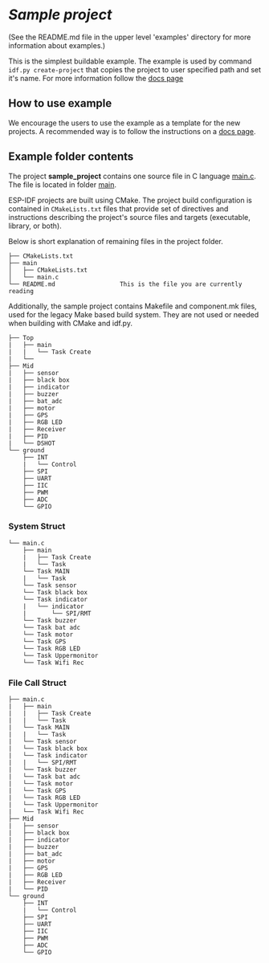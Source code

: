 # _Sample project_

(See the README.md file in the upper level 'examples' directory for more information about examples.)

This is the simplest buildable example. The example is used by command `idf.py create-project`
that copies the project to user specified path and set it's name. For more information follow the [docs page](https://docs.espressif.com/projects/esp-idf/en/latest/api-guides/build-system.html#start-a-new-project)



## How to use example
We encourage the users to use the example as a template for the new projects.
A recommended way is to follow the instructions on a [docs page](https://docs.espressif.com/projects/esp-idf/en/latest/api-guides/build-system.html#start-a-new-project).

## Example folder contents

The project **sample_project** contains one source file in C language [main.c](main/main.c). The file is located in folder [main](main).

ESP-IDF projects are built using CMake. The project build configuration is contained in `CMakeLists.txt`
files that provide set of directives and instructions describing the project's source files and targets
(executable, library, or both). 

Below is short explanation of remaining files in the project folder.

```
├── CMakeLists.txt
├── main
│   ├── CMakeLists.txt
│   └── main.c
└── README.md                  This is the file you are currently reading
```
Additionally, the sample project contains Makefile and component.mk files, used for the legacy Make based build system. 
They are not used or needed when building with CMake and idf.py.

```
├── Top
|   ├── main
|   |   └── Task Create
|   └── 
├── Mid
|   ├── sensor
|   ├── black box
|   ├── indicator
|   ├── buzzer
|   ├── bat_adc
|   ├── motor
|   ├── GPS
|   ├── RGB LED
|   ├── Receiver
|   ├── PID
|	└── DSHOT
└── ground
    ├── INT
    |   └── Control
    ├── SPI
    ├── UART
    ├── IIC
    ├── PWM
    ├── ADC
    └── GPIO
```
### System Struct
```
└── main.c
    ├── main
    |	├── Task Create
    |	└── Task
 	└── Task MAIN
    |	└── Task
    └── Task sensor
    └── Task black box
    └── Task indicator
    |	└── indicator
    |    	└── SPI/RMT
    └── Task buzzer
    └── Task bat adc
    └── Task motor
    └── Task GPS
    └── Task RGB LED
    └── Task Uppermonitor
    └── Task Wifi Rec
```

### File Call Struct
```
├── main.c
|   ├── main
|   |	├── Task Create
|   |	└── Task
|	└── Task MAIN
|   |	└── Task
|   └── Task sensor
|   └── Task black box
|   └── Task indicator
|   |	└── SPI/RMT
|   └── Task buzzer
|   └── Task bat adc
|   └── Task motor
|   └── Task GPS
|   └── Task RGB LED
|   └── Task Uppermonitor
|   └── Task Wifi Rec
├── Mid
|   ├── sensor
|   ├── black box
|   ├── indicator
|   ├── buzzer
|   ├── bat_adc
|   ├── motor
|   ├── GPS
|   ├── RGB LED
|   ├── Receiver
|   └── PID
└── ground
    ├── INT
    |   └── Control
    ├── SPI
    ├── UART
    ├── IIC
    ├── PWM
    ├── ADC
    └── GPIO
```